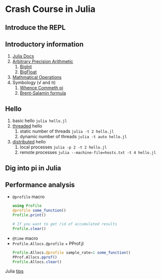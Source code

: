# Crash Course in Julia

## Introduce the REPL

## Introductory information
1. [Julia Docs](https://docs.julialang.org/en/v1/)
2. [Arbitrary Precision Arithmetic](https://docs.julialang.org/en/v1/manual/integers-and-floating-point-numbers/#Arbitrary-Precision-Arithmetic)
    1. [BigInt](https://github.com/JuliaLang/julia/blob/b5bfd83a3d0ee55f27fbf18dfb9761a3f284fd99/base/gmp.jl)
    2. [BigFloat](https://github.com/JuliaLang/julia/blob/b5bfd83a3d0ee55f27fbf18dfb9761a3f284fd99/base/mpfr.jl)
3. [Mathmatical Operations](https://docs.julialang.org/en/v1/manual/mathematical-operations/)
4. Symbology (√ and π)
    1. [Whence Commeth pi](https://www.mpfr.org/algorithms.pdf)
    2. [Brent-Salamin formula](https://en.wikipedia.org/wiki/Gauss%E2%80%93Legendre_algorithm)


## Hello

1. basic hello `julia hello.jl`
2. [threaded](https://docs.julialang.org/en/v1/manual/multi-threading/) hello
    1. static number of threads `julia -t 2 hello.jl`
    2. dynamic number of threads `julia -t auto hello.jl`
2. [distributed](https://docs.julialang.org/en/v1/manual/distributed-computing/) hello
    1. local processes `julia -p 2 -t 2 hello.jl`
    2. remote processes `julia --machine-file=hosts.txt -t 4 hello.jl`

## Dig into pi in Julia

## Performance analysis
- `@profile` macro
    ```julia
    using Profile
    @profile some_function()
    Profile.print()

    # If you want to get rid of accumulated results
    Profile.clear()
    ```
- `@time` macro
- `Profile.Allocs.@profile` + PProf.jl
    ```Julia
    Profile.Allocs.@profile sample_rate=1 some_function()
    PProf.Allocs.pprof()
    Profile.Allocs.clear()
    ```

Julia [tips](https://docs.julialang.org/en/v1/manual/performance-tips/)


